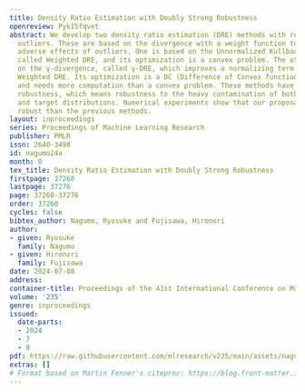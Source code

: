 ```yaml
---
title: Density Ratio Estimation with Doubly Strong Robustness
openreview: PykISfqvet
abstract: We develop two density ratio estimation (DRE) methods with robustness to
  outliers. These are based on the divergence with a weight function to weaken the
  adverse effects of outliers. One is based on the Unnormalized Kullback-Leibler divergence,
  called Weighted DRE, and its optimization is a convex problem. The other is based
  on the γ-divergence, called γ-DRE, which improves a normalizing term problem of
  Weighted DRE. Its optimization is a DC (Difference of Convex functions) problem
  and needs more computation than a convex problem. These methods have doubly strong
  robustness, which means robustness to the heavy contamination of both the reference
  and target distributions. Numerical experiments show that our proposals are more
  robust than the previous methods.
layout: inproceedings
series: Proceedings of Machine Learning Research
publisher: PMLR
issn: 2640-3498
id: nagumo24a
month: 0
tex_title: Density Ratio Estimation with Doubly Strong Robustness
firstpage: 37260
lastpage: 37276
page: 37260-37276
order: 37260
cycles: false
bibtex_author: Nagumo, Ryosuke and Fujisawa, Hironori
author:
- given: Ryosuke
  family: Nagumo
- given: Hironori
  family: Fujisawa
date: 2024-07-08
address:
container-title: Proceedings of the 41st International Conference on Machine Learning
volume: '235'
genre: inproceedings
issued:
  date-parts:
  - 2024
  - 7
  - 8
pdf: https://raw.githubusercontent.com/mlresearch/v235/main/assets/nagumo24a/nagumo24a.pdf
extras: []
# Format based on Martin Fenner's citeproc: https://blog.front-matter.io/posts/citeproc-yaml-for-bibliographies/
---
```

